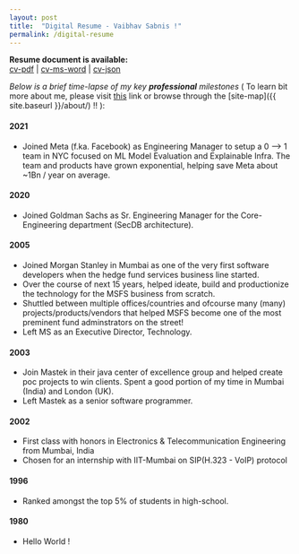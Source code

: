 ```yaml
---
layout: post
title:  "Digital Resume - Vaibhav Sabnis !"
permalink: /digital-resume
---
```

**Resume document is available:**  
[cv-pdf]({{site.baseurl}}/assets/resume/vs/Vaibhav-Sabnis.pdf "Open Vaibhav's resume in pdf format") | [cv-ms-word]({{site.baseurl}}/assets/resume/vs/Vaibhav-Sabnis.docx "Open Vaibhav's resume in MS-Word format") | [cv-json]({{site.baseurl}}/under-construction/ "Open Vaibhav's resume in JSON")


_Below is a brief time-lapse of my key **professional** milestones_ ( To learn bit more about me, please visit [this]({{site.baseurl}}/digital-intro "Vaibhav's Introduction") link or browse through the [site-map]({{ site.baseurl }}/about/) !! ): 

#### 2021 
* Joined Meta (f.ka. Facebook) as Engineering Manager to setup a 0 --> 1 team in NYC focused on ML Model Evaluation and Explainable Infra. The team and products have grown exponential, helping save Meta about ~1Bn / year on average. 

#### 2020 
* Joined Goldman Sachs as Sr. Engineering Manager for the Core-Engineering department (SecDB architecture). 

#### 2005 
* Joined Morgan Stanley in Mumbai as one of the very first software developers when the hedge fund services business line started.  
* Over the course of next 15 years, helped ideate, build and productionize the technology for the MSFS business from scratch.  
* Shuttled between multiple offices/countries and ofcourse many (many) projects/products/vendors that helped MSFS become one of the most preminent fund adminstrators on the street! 
* Left MS as an Executive Director, Technology.

#### 2003
* Join Mastek in their java center of excellence group and helped create poc projects to win clients. Spent a good portion of my time in Mumbai (India) and London (UK). 
* Left Mastek as a senior software programmer. 

#### 2002
* First class with honors in Electronics & Telecommunication Engineering from Mumbai, India
* Chosen for an internship with IIT-Mumbai on SIP(H.323 - VoIP) protocol

#### 1996
* Ranked amongst the top 5% of students in high-school.  

#### 1980 
* Hello World ! 
